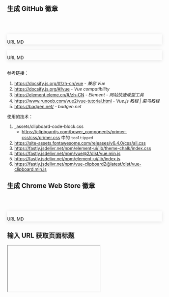 <script>
  new Vue({
    el: '#app1',
    data: function() {
      return {
        message: "https://github.com/vc-awesome/docs-learning",
        options: [{
          value: 'Badgen',
          label: 'Badgen'
        }, {
          value: 'Shields',
          label: 'Shields'
        }],
        value: "Badgen",
        formInline: {
          user: '',
          region: ''
        },
        alert: {
          type: "warning",
          type_1: "success",
          type_2: "warning",
          title: "https://img.shields.io/badge/preview-some%20parameters%20missing-lightgray",
          title_1: "https://img.shields.io/badge/preview-some%20parameters%20missing-lightgray",
          title_2: "https://img.shields.io/badge/preview-some%20parameters%20missing-lightgray",
        },
        image: {
          src: "https://img.shields.io/badge/preview-some%20parameters%20missing-lightgray",
          src_1: "",
          src_2: "",
        },
        dropdown: {
          disabled: true,
        },
        is_tooltip: false,
        tooltip_class: {
          'tooltipped': true,
          'tooltipped-s': true,
          'tooltipped-no-delay': true,
        },
        button_icon: {
          uncopy: "el-icon-copy-document",
          copied: "el-icon-check",
        },
        command: "",

        // 
        url: "https://element.eleme.cn/",
        
        // 生成
        ext: {
          id: "lmgbdjfoaihhgdphombpgjpaohjfeapp",
          alert: {
            title: "https://img.shields.io/badge/preview-some%20parameters%20missing-lightgray",
            type: "success",
          },
          image: {
            src: "https://img.shields.io/badge/preview-some%20parameters%20missing-lightgray",
          }
        },
      }
    },
    created: function() {
      this.onSubmit();
      this.onSubmitExt();
    },
    methods: {
      handleClick() {
        const _that = this;
        _that.$copyText(_that.image.src).then(function (e) {
          _that.$message({message: 'URL Copied', type: 'success'});
          // console.log(e)
        }, function (e) {
          alert('Can not copy')
          // console.log(e)
        })
      },
      handleCommand(command, url = '') {
        const _that = this;
        if (command == "a") {
          const text = "![GitHub last commit](" + _that.image.src_1 + ")";
          _that.$copyText(text).then(function (e) {
            // _that.$message({message: 'Markdown Copied', type: 'success'});
            // console.log(e)
          }, function (e) {
            alert('Can not copy')
            // console.log(e)
          })
        } else if (command == "aa") {
          const text = "![GitHub last commit](" + _that.image.src_2 + ")";
          _that.$copyText(text).then(function (e) {
            // _that.$message({message: 'Markdown Copied', type: 'success'});
            // console.log(e)
          }, function (e) {
            alert('Can not copy')
            // console.log(e)
          })
        } else if (command == "b") {
          _that.$copyText(_that.message).then(function (e) {
            // _that.$message({message: 'GitHub Copied', type: 'success'});
            // console.log(e)
          }, function (e) {
            alert('Can not copy')
            // console.log(e)
          })
        } else if (command == "c") {
          _that.$copyText(_that.image.src_1).then(function (e) {
            // _that.$message({message: 'URL Copied', type: 'success'});
            // console.log(e)
          }, function (e) {
            alert('Can not copy')
            // console.log(e)
          })
        } else if (command == "cc") {
          _that.$copyText(_that.image.src_2).then(function (e) {
            // _that.$message({message: 'URL Copied', type: 'success'});
            // console.log(e)
          }, function (e) {
            alert('Can not copy')
            // console.log(e)
          })
        } else if (command == "d") {
          _that.$copyText(url).then(function (e) {
            // _that.$message({message: 'URL Copied', type: 'success'});
            // console.log(e)
          }, function (e) {
            alert('Can not copy')
            // console.log(e)
          })
        } else if (command == "copyExtUrl") {
          _that.$copyText(_that.ext.image.src).then(function (e) {
            // _that.$message({message: 'URL Copied', type: 'success'});
          }, function (e) {
            alert('Can not copy')
            // console.log(e)
          })
        } else if (command == "copyExtMd") {
          const text = `![Chrome Web Store](${_that.ext.image.src}) ![Chrome Web Store](https://img.shields.io/chrome-web-store/rating/${_that.ext.id}?style=social)`;
          _that.$copyText(text).then(function (e) {
            // _that.$message({message: 'URL Copied', type: 'success'});
          }, function (e) {
            alert('Can not copy')
            // console.log(e)
          })
        }
        _that.command = command;
        _that.is_tooltip = true;
      },
      onSubmit() {
        const _that = this;
        try {
          const url = new URL(this.message);
          if (this.value == 'Shields') {
            _that.image.src = _that.alert.title = "https://img.shields.io/github/last-commit" + url.pathname +"?color=blue&logo=github&style=flat-square";
          } else {
            _that.image.src = _that.alert.title = "https://flat.badgen.net/github/last-commit" + url.pathname +"?icon=github&color=blue";
            _that.value = "Badgen";
          }
    
          _that.image.src_1 = _that.alert.title_1 = "https://img.shields.io/github/last-commit" + url.pathname +"?color=blue&logo=github&style=flat-square";
          _that.image.src_2 = _that.alert.title_2 = "https://flat.badgen.net/github/last-commit" + url.pathname +"?icon=github&color=blue";
    
          _that.alert.type_1 = "success";
          _that.alert.type_2 = "warning";
          _that.dropdown.disabled = false;
          // console.log(url);
          // console.log('submit!');
        }
        catch(err) {
          _that.alert.type_1 = "error";
          _that.alert.type_2 = "error";
          _that.alert.title_1 = err.message;
          _that.alert.title_2 = err.message;
          _that.image.src = "https://img.shields.io/badge/preview-some%20parameters%20missing-lightgray";
          _that.dropdown.disabled = true;
          // console.log(_that)
          //console.log(err)
          //console.log(err.message)
        }
      },
      onSubmitExt() {
        const _that = this;
        try {
          _that.ext.image.src = _that.ext.alert.title = "https://img.shields.io/chrome-web-store/v/" + _that.ext.id;
          _that.ext.alert.type = "success";
          _that.dropdown.disabled = false;
        }
        catch(err) {
          _that.ext.alert.type = "error";
          _that.ext.alert.title = err.message;
          _that.ext.image.src = "https://img.shields.io/badge/preview-some%20parameters%20missing-lightgray";
          _that.dropdown.disabled = true;
        }
      },
      async getClipboardText() {
        const clipboardItems = await window.navigator.clipboard.read()
        let textHtml, textPlain
        for (const clipboardItem of clipboardItems) {
          for (const type of clipboardItem.types) {
            const item = await clipboardItem.getType(type)
            if (item && item.type === 'text/html') {
              textHtml = await item.text()
            }
            if (item && item.type === 'text/plain') {
              textPlain = await item.text()
            }
          }
        }
        this.message = textPlain;
        // console.log(textPlain)
        this.onSubmit();
        return { textHtml, textPlain }
      },
      async getClipboardText2() {
        const clipboardItems = await window.navigator.clipboard.read()
        let textHtml, textPlain
        for (const clipboardItem of clipboardItems) {
          for (const type of clipboardItem.types) {
            const item = await clipboardItem.getType(type)
            if (item && item.type === 'text/html') {
              textHtml = await item.text()
            }
            if (item && item.type === 'text/plain') {
              textPlain = await item.text()
            }
          }
        }
        this.url = textPlain;
        // console.log(url);
        return { textHtml, textPlain };
      },
      async getClipboardTextExt() {
        const clipboardItems = await window.navigator.clipboard.read()
        let textHtml, textPlain
        for (const clipboardItem of clipboardItems) {
          for (const type of clipboardItem.types) {
            const item = await clipboardItem.getType(type)
            if (item && item.type === 'text/html') {
              textHtml = await item.text()
            }
            if (item && item.type === 'text/plain') {
              textPlain = await item.text()
            }
          }
        }
        this.ext.id = textPlain;
        this.onSubmitExt();
        return { textHtml, textPlain };
      },
    }
  })
</script>

<style>
.el-alert__title{
  word-wrap: break-word;
  word-break: break-all;
}
</style>
<div id="app1">

## 生成 GitHub 徽章

  <output data-lang="output">
    <!-- <el-form :inline="true" :model="formInline" class="demo-form-inline" size="medium">
      <el-form-item label="">
      	<el-input v-model="message" placeholder="请输入内容" clearable autocomplete="on">
          <i class="fa fa-github el-input__icon" slot="prefix"></i> 
        </el-input>
      </el-form-item>
      <el-form-item label="">
        <el-select v-model="value" placeholder="请选择">
          <el-option
            v-for="item in options"
            :key="item.value"
            :label="item.label"
            :value="item.value">
          </el-option>
        </el-select>
      </el-form-item>
      <el-form-item>
        <el-button-group>
          <el-button type="primary" icon="el-icon-search" plain @click="onSubmit"></el-button>
          <el-button type="info" :icon="command=='b' ? button_icon.copied : button_icon.uncopy" plain @click="handleCommand('b')" :class="is_tooltip ? tooltip_class : ''" aria-label="Copied!" @mouseleave.native="is_tooltip = false;command='';"></el-button>
        </el-button-group>
      </el-form-item>
    </el-form> -->
    <el-input v-model="message" placeholder="请输入内容" clearable autocomplete="on" size="medium" @clear="getClipboardText">
      <i class="fa-brands fa-github fa-lg el-input__icon" slot="prefix"></i>
      <div slot="prepend">
        <el-button-group>
          <el-button type="info" :icon="command=='b' ? button_icon.copied : button_icon.uncopy" plain @click="handleCommand('b')" :class="is_tooltip ? tooltip_class : ''" aria-label="Copied!" @mouseleave.native="is_tooltip = false;command='';"></el-button><i class="fa-brands fa-github el-input__icon" slot="prefix"></i>
        </el-button-group>
      </div>
      <el-button slot="append" icon="el-icon-search" type="primary" @click="onSubmit"></el-button>
    </el-input>
    <br/>
    <br/>
    <!-- <el-row type="flex" justify="space-between">
        <el-col :span="18">
          <el-input v-model="message" placeholder="请输入内容" clearable autocomplete="on">
            <i class="fa fa-github el-input__icon" slot="prefix"></i> 
          </el-input>
        </el-col>
        <el-col :span="6" style="text-align: right;">
          <el-button-group>
            <el-button type="primary" icon="el-icon-search" plain @click="onSubmit"></el-button>
            <el-button type="info" :icon="command=='b' ? button_icon.copied : button_icon.uncopy" plain @click="handleCommand('b')" :class="is_tooltip ? tooltip_class : ''" aria-label="Copied!" @mouseleave.native="is_tooltip = false;command='';"></el-button>
          </el-button-group>
        </el-col>
      </el-row> -->
    <el-alert
      :title="message"
      type="info"
      :closable="false"
      show-icon>
    </el-alert>
    <br/>
    <div style="box-shadow: rgba(0, 0, 0, 0.1) 0px 2px 12px 0px;">
      <el-alert :title="alert.title_2" :type="alert.type_2" :closable="false" show-icon></el-alert>
      <el-row type="flex" justify="space-between">
        <el-col :span="24" style="text-align: right;" v-if="!dropdown.disabled">
          <el-image :src="image.src_2"></el-image>
          <br/>
          <el-button-group style="vertical-align: inherit;">
            <el-button type="success" :icon="command=='cc' ? button_icon.copied : button_icon.uncopy" size="mini" plain @click="handleCommand('cc')" :class="is_tooltip ? tooltip_class : ''" aria-label="Copied!" @mouseleave.native="is_tooltip = false;command='';">URL</el-button>
            <el-button type="primary" :icon="command=='aa' ? button_icon.copied : button_icon.uncopy" size="mini" plain @click="handleCommand('aa')" :class="is_tooltip ? tooltip_class : ''" aria-label="Copied!" @mouseleave.native="is_tooltip = false;command='';">MD</el-button>
          </el-button-group>
        </el-col>
      </el-row>
    </div>
    <br/>
    <div style="box-shadow: rgba(0, 0, 0, 0.1) 0px 2px 12px 0px;">
      <el-alert :title="alert.title_1" :type="alert.type_1" :closable="false" show-icon></el-alert>
      <el-row type="flex" justify="space-between">
        <el-col :span="6">
          <!-- <el-tag type="primary" size="small" effect="plain">Badgen</el-tag>
          <br/>
          <br/> -->
        </el-col>
        <el-col :span="18" style="text-align: right;" v-if="!dropdown.disabled">
          <el-image :src="image.src_1"></el-image>
          <br/>
          <el-button-group style="vertical-align: inherit;">
            <el-button type="success" :icon="command=='c' ? button_icon.copied : button_icon.uncopy" size="mini" plain @click="handleCommand('c')" :class="is_tooltip ? tooltip_class : ''" aria-label="Copied!" @mouseleave.native="is_tooltip = false;command='';">URL</el-button>
            <el-button type="primary" :icon="command=='a' ? button_icon.copied : button_icon.uncopy" size="mini" plain @click="handleCommand('a')" :class="is_tooltip ? tooltip_class : ''" aria-label="Copied!" @mouseleave.native="is_tooltip = false;command='';">MD</el-button>
          </el-button-group>
        </el-col>
      </el-row>
    </div>
    <br/>
    <!-- <p>
      <el-dropdown @command="handleCommand" size="medium" split-button type="primary" :disabled="dropdown.disabled" @click="handleClick">
        Copy URL
        <el-dropdown-menu slot="dropdown">
          <el-dropdown-item command="a">Copy Markdown</el-dropdown-item>
        </el-dropdown-menu>
      </el-dropdown>
    </p> -->
  </output>

参考链接：

1. https://docsify.js.org/#/zh-cn/vue - *兼容 Vue*
2. https://docsify.js.org/#/vue - *Vue compatibility*
3. https://element.eleme.cn/#/zh-CN - *Element - 网站快速成型工具*
4. https://www.runoob.com/vue2/vue-tutorial.html - *Vue.js 教程 | 菜鸟教程*
5. https://badgen.net/ - *badgen.net*

使用的技术：

1. _assets/clipboard-code-block.css
    - https://clipboardjs.com/bower_components/primer-css/css/primer.css 中的 `tooltipped`
2. https://site-assets.fontawesome.com/releases/v6.4.0/css/all.css
3. https://fastly.jsdelivr.net/npm/element-ui/lib/theme-chalk/index.css
4. https://fastly.jsdelivr.net/npm/vue@2/dist/vue.min.js
5. https://fastly.jsdelivr.net/npm/element-ui/lib/index.js
6. https://fastly.jsdelivr.net/npm/vue-clipboard2@latest/dist/vue-clipboard.min.js


## 生成 Chrome Web Store 徽章

<output data-lang="output">
    <el-input v-model="ext.id" placeholder="请输入内容" clearable autocomplete="on" size="medium" @clear="getClipboardTextExt">
      <i class="fa-regular fa-puzzle-piece el-input__icon" slot="prefix"></i>
      <el-button slot="append" icon="el-icon-search" type="primary" @click="onSubmitExt"></el-button>
    </el-input>
    <br/>
    <br/>
    <el-alert
      :title="ext.id"
      type="info"
      :closable="false"
      show-icon>
    </el-alert>
    <br/>
    <div style="box-shadow: rgba(0, 0, 0, 0.1) 0px 2px 12px 0px;">
      <el-alert :title="ext.alert.title" :type="ext.alert.type" :closable="false" show-icon></el-alert>
      <el-row type="flex" justify="space-between">
        <el-col :span="6">
        </el-col>
        <el-col :span="18" style="text-align: right;" v-if="!dropdown.disabled">
          <el-image :src="ext.image.src"></el-image>
          <br/>
          <el-button-group style="vertical-align: inherit;">
            <el-button type="success" :icon="command=='c' ? button_icon.copied : button_icon.uncopy" size="mini" plain @click="handleCommand('copyExtUrl')" :class="is_tooltip ? tooltip_class : ''" aria-label="Copied!" @mouseleave.native="is_tooltip = false;command='';">URL</el-button>
            <el-button type="primary" :icon="command=='a' ? button_icon.copied : button_icon.uncopy" size="mini" plain @click="handleCommand('copyExtMd')" :class="is_tooltip ? tooltip_class : ''" aria-label="Copied!" @mouseleave.native="is_tooltip = false;command='';">MD</el-button>
          </el-button-group>
        </el-col>
      </el-row>
    </div>
  </output>



## 输入 URL 获取页面标题

  <output data-lang="output">
    <iframe :src="url" id="iframe2"></iframe>
    <el-input v-model="url" placeholder="请输入内容" clearable autocomplete="on" size="medium" @clear="getClipboardText2">
      <div slot="prepend">
        <el-button-group>
          <el-button type="info" :icon="command=='d' ? button_icon.copied : button_icon.uncopy" plain @click="handleCommand('d', 'view-source:' + url)" :class="is_tooltip ? tooltip_class : ''" aria-label="Copied!" @mouseleave.native="is_tooltip = false;command='';"></el-button><i class="fa-brands fa-github el-input__icon" slot="prefix"></i>
        </el-button-group>
      </div>
      <!-- <el-button slot="append" icon="el-icon-search" type="primary" @click="onSubmit2"></el-button> -->
    </el-input>
    <br/>
    <br/>
    <el-alert
      :title="'view-source:' + url"
      type="info"
      :closable="false"
      show-icon>
    </el-alert>
  </output>

</div>
